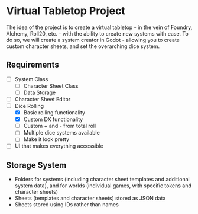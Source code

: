 # Virtual Tabletop Project

The idea of the project is to create a virtual tabletop - in the vein of Foundry, Alchemy, Roll20, etc. - with the ability to create new systems with ease.
To do so, we will create a system creator in Godot - allowing you to create custom character sheets, and set the overarching dice system.

## Requirements
- [ ] System Class
    - [ ] Character Sheet Class
    - [ ] Data Storage
- [ ] Character Sheet Editor
- [ ] Dice Rolling
    - [X] Basic rolling functionality
    - [X] Custom DX functionality
    - [ ] Custom + and - from total roll
    - [ ] Multiple dice systems available
    - [ ] Make it look pretty
- [ ] UI that makes everything accessible

## Storage System
- Folders for systems (including character sheet templates and additional system data), and for worlds (individual games, with specific tokens and character sheets)
- Sheets (templates and character sheets) stored as JSON data 
- Sheets stored using IDs rather than names
